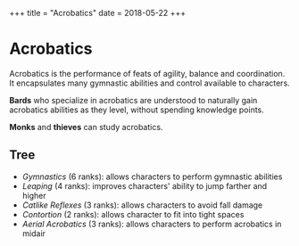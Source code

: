 +++
title = "Acrobatics"
date = 2018-05-22
+++

# Acrobatics

Acrobatics is the performance of feats of agility, balance and coordination.
It encapsulates many gymnastic abilities and control available to characters.

**Bards** who specialize in acrobatics are understood to naturally gain acrobatics abilities as they level, without spending knowledge points.

**Monks** and **thieves** can study acrobatics.

## Tree

* *Gymnastics* (6 ranks): allows characters to perform gymnastic abilities
* *Leaping* (4 ranks): improves characters' ability to jump farther and higher
* *Catlike Reflexes* (3 ranks): allows characters to avoid fall damage
* *Contortion* (2 ranks): allows character to fit into tight spaces
* *Aerial Acrobatics* (3 ranks): allows characters to perform acrobatics in midair
